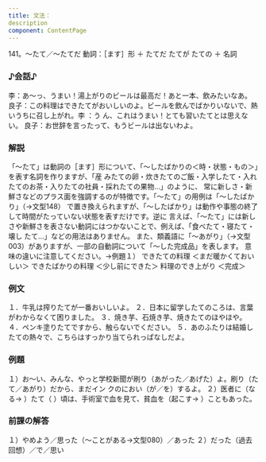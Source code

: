 ```yaml
---
title: 文法：
description
component: ContentPage
---
```



141。～たて／～たてだ
動詞：［ます］形 ＋ たてだ たてが
たての ＋ 名詞
### ♪会話♪
李：あ～っ、うまい！湯上がりのビールは最高だ！あと一本、飲みたいなあ。
良子：この料理はできたてがおいしいのよ。ビールを飲んでばかりいないで、熱いうちに召し上がれ。李 ：う
ん、これはうまい！とても習いたてとは思えない。 良子：お世辞を言ったって、もうビールは出ないわよ。
### 解説
「～たて」は動詞の［ます］形について、「～したばかりの＜時・状態・もの＞」を表す名詞を作りますが、「産 みたての卵・炊きたてのご飯・入学したて・入れたてのお茶・入りたての社員・採れたての果物…」のように、 常に新しさ・新鮮さなどのプラス面を強調するのが特徴です。「～たて」の用例は「～したばかり」（→文型148）
で置き換えられますが、「～したばかり」は動作や事態の終了して時間がたっていない状態を表すだけです。逆に 言えば、「～たて」には新しさや新鮮さを表さない動詞にはつかないことで、例えば、「食べたて・寝たて・壊し たて…」などの用法はありません。
また、類義語に「～あがり」（→文型003）がありますが、一部の自動詞について「～した完成品」を表します。 意味の違いに注意してください。→例題１）
できたての料理 ＜まだ暖かくておいしい＞ できたばかりの料理 ＜少し前にできた＞ 料理のでき上がり ＜完成＞
### 例文
１．牛乳は搾りたてが一番おいしいよ。
２．日本に留学したてのころは、言葉がわからなくて困りました。
３．焼き芋、石焼き芋、焼きたてのほやほや。
４．ペンキ塗りたてですから、触らないでください。
５．あのふたりは結婚したての熱々で、こちらはすっかり当てられっぱなしだよ。
### 例題
１）お～い、みんな、やっと学校新聞が刷り（あがった／あげた）よ。刷り（たて／あがり）だから、まだイン クのにおい（が／を）するよ。
２）医者に（なる→ ）たて（ ）頃は、手術室で血を見て、貧血を（起こす→ ）こともあった。
### 前課の解答
１）やめよう／思った（～ことがある→文型080）／あった
２）だった（過去回想）／で／思い
